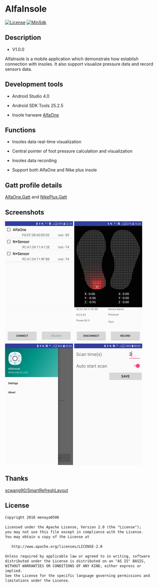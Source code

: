 
# AlfaInsole
  
[![License](https://img.shields.io/badge/License%20-Apache%202-337ab7.svg)](https://www.apache.org/licenses/LICENSE-2.0)
[![MinSdk](https://img.shields.io/badge/API-18%2B-brightgreen.svg?style=flat)](https://android-arsenal.com/api?level=18)
  
  
## Description
  
- V1.0.0
  
AlfaInsole is a mobile application which demonstrate how establish connection with insoles. 
It also support visualize pressure data and record sensors data.
  
  
## Development tools
  
- Android Studio 4.0

- Android SDK Tools 25.2.5
  
- Insole harware [AlfaOne]()
  
  
## Functions
  
- Insoles data real-time visualization
  
- Central pointer of foot pressure calculation and visualization  
  
- Insoles data recording
  
- Support both AlfaOne and Nike plus insole
  
  
## Gatt profile details
  
[AlfaOne.Gatt](./document/Alfaone.gatt.md) and [NikePlus.Gatt](./document/NikePlus.gatt.md)
  
  
## Screenshots
  
![](./asset/scan_list.jpg)
![](./asset/visualization.jpg)  
![](./asset/navigater.jpg)
![](./asset/setting.jpg)  
  
  
## Thanks
  
[scwang90/SmartRefreshLayout](https://github.com/scwang90/SmartRefreshLayout)
  
  
License
-------

    Copyright 2018 menaya0506

    Licensed under the Apache License, Version 2.0 (the "License");
    you may not use this file except in compliance with the License.
    You may obtain a copy of the License at

       http://www.apache.org/licenses/LICENSE-2.0

    Unless required by applicable law or agreed to in writing, software
    distributed under the License is distributed on an "AS IS" BASIS,
    WITHOUT WARRANTIES OR CONDITIONS OF ANY KIND, either express or implied.
    See the License for the specific language governing permissions and
    limitations under the License.
  